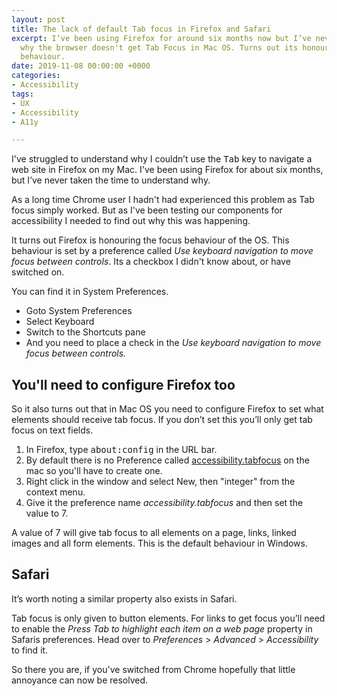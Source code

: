 ```yaml
---
layout: post
title: The lack of default Tab focus in Firefox and Safari
excerpt: I’ve been using Firefox for around six months now but I’ve never looked into
  why the browser doesn't get Tab Focus in Mac OS. Turns out its honouring the OS
  behaviour.
date: 2019-11-08 00:00:00 +0000
categories:
- Accessibility
tags:
- UX
- Accessibility
- A11y

---
```

I've struggled to understand why I couldn’t use the <kbd>Tab</kbd> key to navigate a web site in Firefox on my Mac. I've been using Firefox for about six months, but I’ve never taken the time to understand why.

As a long time Chrome user I hadn't had experienced this problem as Tab focus simply worked. But as I've been testing our components for accessibility I needed to find out why this was happening.

It turns out Firefox is honouring the focus behaviour of the OS. This behaviour is set by a preference called _Use keyboard navigation to move focus between controls_. Its a checkbox I didn't know about, or have switched on.

You can find it in System Preferences.

* Goto System Preferences
* Select Keyboard
* Switch to the Shortcuts pane
* And you need to place a check in the _Use keyboard navigation to move focus between controls._

## You'll need to configure Firefox too

So it also turns out that in Mac OS you need to configure Firefox to set what elements should receive tab focus. If you don’t set this you’ll only get tab focus on text fields.

1. In Firefox, type <kbd>about:config</kbd> in the URL bar.
2. By default there is no Preference called [accessibility.tabfocus](https://developer.mozilla.org/en-US/docs/Mozilla/Preferences/Preference_reference/accessibility.tabfocus) on the mac so you'll have to create one.
3. Right click in the window and select New, then "integer" from the context menu.
4. Give it the preference name _accessibility.tabfocus_ and then set the value to 7.

A value of 7 will give tab focus to all elements on a page, links, linked images and all form elements. This is the default behaviour in Windows.

## Safari

It’s worth noting a similar property also exists in Safari.

Tab focus is only given to button elements. For links to get focus you’ll need to enable the _Press Tab to highlight each item on a web page_ property in Safaris preferences. Head over to _Preferences_ > _Advanced_ > _Accessibility_ to find it.

So there you are, if you've switched from Chrome hopefully that little annoyance can now be resolved.